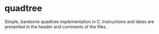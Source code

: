 # quadtree
Simple, barebone quadtree implementation in C.
Instructions and ideas are presented in the header and comments of the files.
